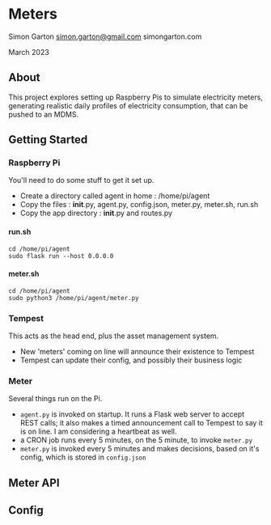 # Meters

Simon Garton
simon.garton@gmail.com
simongarton.com

March 2023

## About

This project explores setting up Raspberry Pis to simulate electricity meters, generating realistic daily
profiles of electricity consumption, that can be pushed to an MDMS.

## Getting Started

### Raspberry Pi

You'll need to do some stuff to get it set up. 

- Create a directory called agent in home : /home/pi/agent
- Copy the files : __init__.py, agent.py, config.json, meter.py, meter.sh, run.sh
- Copy the app directory : __init__.py and routes.py

#### run.sh

```
cd /home/pi/agent
sudo flask run --host 0.0.0.0
```

#### meter.sh

```
cd /home/pi/agent
sudo python3 /home/pi/agent/meter.py 
```

### Tempest

This acts as the head end, plus the asset management system.

- New 'meters' coming on line will announce their existence to Tempest
- Tempest can update their config, and possibly their business logic

### Meter

Several things run on the Pi.

- `agent.py` is invoked on startup. It runs a Flask web server to accept REST calls; it also makes a timed
announcement call to Tempest to say it is on line. I am considering a heartbeat as well.
- a CRON job runs every 5 minutes, on the 5 minute, to invoke `meter.py`
- `meter.py` is invoked every 5 minutes and makes decisions, based on it's config, which is stored in `config.json`



## Meter API


## Config